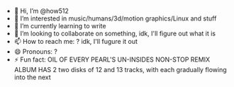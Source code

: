 - 👋 Hi, I’m @how512
- 👀 I’m interested in music/humans/3d/motion graphics/Linux and stuff
- 🌱 I’m currently learning to write
- 💞️ I’m looking to collaborate on something, idk, I'll figure out what it is
- 📫 How to reach me: ? idk, I'll fugure it out
- 😄 Pronouns: ?
- ⚡ Fun fact: OIL OF EVERY PEARL'S UN-INSIDES NON-STOP REMIX ALBUM HAS 2 two disks of 12 and 13 tracks, with each gradually flowing into the next

<!---
how512/how512 is a ✨ special ✨ repository because its `README.md` (this file) appears on your GitHub profile.
You can click the Preview link to take a look at your changes.
--->
